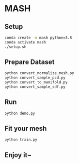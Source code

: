 # MASH

## Setup

```bash
conda create -n mash python=3.8
conda activate mash
./setup.sh
```

## Prepare Dataset

```bash
python convert_normalize_mesh.py
python convert_sample_pcd.py
python convert_to_manifold.py
python convert_sample_sdf.py
```

## Run

```bash
python demo.py
```

## Fit your mesh

```bash
python train.py
```

## Enjoy it~
